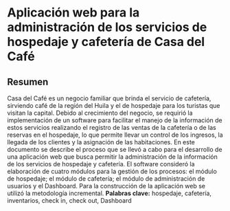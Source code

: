 # Aplicación web para la administración de los servicios de hospedaje y cafetería de Casa del Café

## Resumen
Casa del Café es un negocio familiar que brinda el servicio de cafetería, sirviendo café de la región del Huila y el de hospedaje para los turistas que visitan la capital. Debido al crecimiento del negocio, se requirió la implementación de un software para facilitar el manejo de la información de estos servicios realizando el registro de las ventas de la cafetería o de las reservas en el hospedaje, lo que permite llevar un control de los ingresos, la llegada de los clientes y la asignación de las habitaciones. 
En este documento se describe el proceso que se llevó a cabo para el desarrollo de una aplicación web que busca permitir la administración de la información de los servicios de hospedaje y cafetería. El software consideró la elaboración de cuatro módulos para la gestión de los procesos: el módulo de hospedaje; el módulo de cafetería; el módulo de administración de usuarios y el Dashboard. Para la construcción de la aplicación web se utilizó la metodología incremental.
**Palabras clave:** hospedaje, cafetería, inventarios, check in, check out, Dashboard






